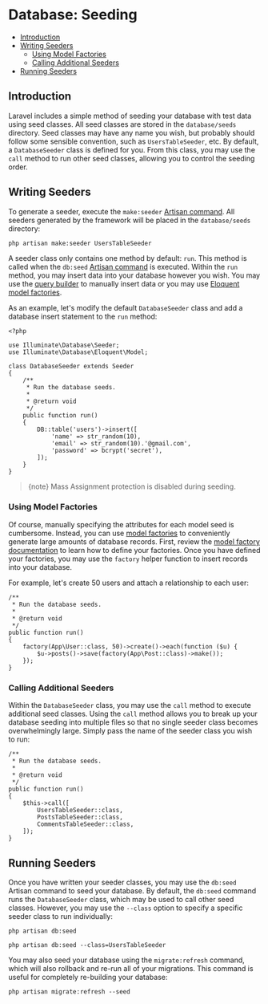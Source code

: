 # Database: Seeding

- [Introduction](#introduction)
- [Writing Seeders](#writing-seeders)
    - [Using Model Factories](#using-model-factories)
    - [Calling Additional Seeders](#calling-additional-seeders)
- [Running Seeders](#running-seeders)

<a name="introduction"></a>
## Introduction

Laravel includes a simple method of seeding your database with test data using seed classes. All seed classes are stored in the `database/seeds` directory. Seed classes may have any name you wish, but probably should follow some sensible convention, such as `UsersTableSeeder`, etc. By default, a `DatabaseSeeder` class is defined for you. From this class, you may use the `call` method to run other seed classes, allowing you to control the seeding order.

<a name="writing-seeders"></a>
## Writing Seeders

To generate a seeder, execute the `make:seeder` [Artisan command](/docs/{{version}}/artisan). All seeders generated by the framework will be placed in the `database/seeds` directory:

    php artisan make:seeder UsersTableSeeder

A seeder class only contains one method by default: `run`. This method is called when the `db:seed` [Artisan command](/docs/{{version}}/artisan) is executed. Within the `run` method, you may insert data into your database however you wish. You may use the [query builder](/docs/{{version}}/queries) to manually insert data or you may use [Eloquent model factories](/docs/{{version}}/database-testing#writing-factories).

As an example, let's modify the default `DatabaseSeeder` class and add a database insert statement to the `run` method:

    <?php

    use Illuminate\Database\Seeder;
    use Illuminate\Database\Eloquent\Model;

    class DatabaseSeeder extends Seeder
    {
        /**
         * Run the database seeds.
         *
         * @return void
         */
        public function run()
        {
            DB::table('users')->insert([
                'name' => str_random(10),
                'email' => str_random(10).'@gmail.com',
                'password' => bcrypt('secret'),
            ]);
        }
    }

> {note} Mass Assignment protection is disabled during seeding.

<a name="using-model-factories"></a>
### Using Model Factories

Of course, manually specifying the attributes for each model seed is cumbersome. Instead, you can use [model factories](/docs/{{version}}/database-testing#writing-factories) to conveniently generate large amounts of database records. First, review the [model factory documentation](/docs/{{version}}/database-testing#writing-factories) to learn how to define your factories. Once you have defined your factories, you may use the `factory` helper function to insert records into your database.

For example, let's create 50 users and attach a relationship to each user:

    /**
     * Run the database seeds.
     *
     * @return void
     */
    public function run()
    {
        factory(App\User::class, 50)->create()->each(function ($u) {
            $u->posts()->save(factory(App\Post::class)->make());
        });
    }

<a name="calling-additional-seeders"></a>
### Calling Additional Seeders

Within the `DatabaseSeeder` class, you may use the `call` method to execute additional seed classes. Using the `call` method allows you to break up your database seeding into multiple files so that no single seeder class becomes overwhelmingly large. Simply pass the name of the seeder class you wish to run:

    /**
     * Run the database seeds.
     *
     * @return void
     */
    public function run()
    {
        $this->call([
            UsersTableSeeder::class,
            PostsTableSeeder::class,
            CommentsTableSeeder::class,
        ]);
    }

<a name="running-seeders"></a>
## Running Seeders

Once you have written your seeder classes, you may use the `db:seed` Artisan command to seed your database. By default, the `db:seed` command runs the `DatabaseSeeder` class, which may be used to call other seed classes. However, you may use the `--class` option to specify a specific seeder class to run individually:

    php artisan db:seed

    php artisan db:seed --class=UsersTableSeeder

You may also seed your database using the `migrate:refresh` command, which will also rollback and re-run all of your migrations. This command is useful for completely re-building your database:

    php artisan migrate:refresh --seed
